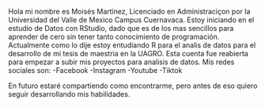Hola mi nombre es Moisés Martínez, Licenciado en Administraciçon por la Universidad del Valle de Mexico Campus Cuernavaca.
Estoy iniciando en el estudio de Datos con RStudio, dado que es de los mas sencillos para aprender de cero sin tener tanto conocimiento de programación.
Actualmente como lo dije estoy entudiando R para el analis de datos para el desarrollo de mi tesis de maestria en la UAGRO.
Esta cuenta fue reabierta para empezar a subir mis proyectos para analisis de datos.
Mis redes sociales son:
-Facebook
-Instagram
-Youtube
-Tiktok

En futuro estaré compartiendo como encontrarme, pero antes de eso quiero seguir desarrollando mis habilidades.

<!---
moyoso/moyoso is a ✨ special ✨ repository because its `README.md` (this file) appears on your GitHub profile.
You can click the Preview link to take a look at your changes.
--->
